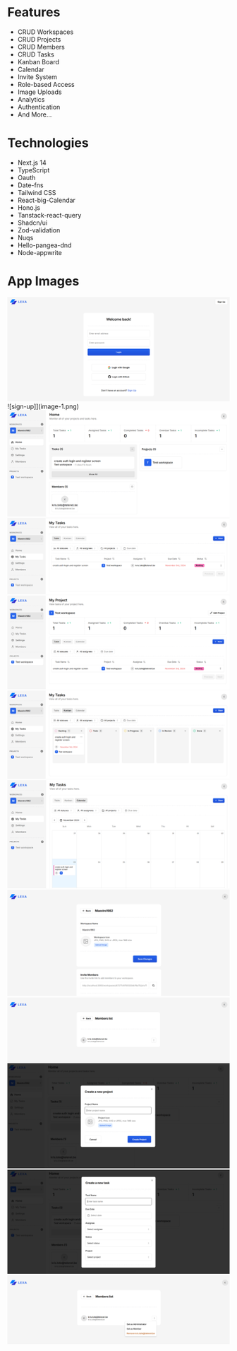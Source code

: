 # Features

- CRUD Workspaces
- CRUD Projects
- CRUD Members
- CRUD Tasks
- Kanban Board
- Calendar
- Invite System
- Role-based Access
- Image Uploads
- Analytics
- Authentication
- And More...

# Technologies

- Next.js 14
- TypeScript
- Oauth
- Date-fns
- Tailwind CSS
- React-big-Calendar
- Hono.js
- Tanstack-react-query
- Shadcn/ui
- Zod-validation
- Nuqs
- Hello-pangea-dnd
- Node-appwrite

# App Images

![sign-in](image.png)
![sign-up]](image-1.png)
![home](image-2.png)
![my-tasks](image-3.png)
![table](image-11.png)
![kanban](image-4.png)
![calendar](image-5.png)
![settings](image-6.png)
![members](image-7.png)
![create-project](image-8.png)
![create-task](image-9.png)
![member-role](image-10.png)
